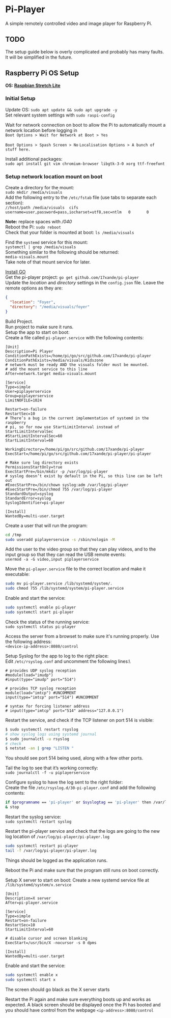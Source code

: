 # Pi-Player

A simple remotely controlled video and image player for Raspberry Pi.

## TODO

The setup guide below is overly complicated and probably has many faults. It will be simplified in the future.

## Raspberry Pi OS Setup

**OS: [Raspbian Stretch Lite](https://www.raspberrypi.org/downloads/raspbian/)**

### Initial Setup

Update OS: `sudo apt update && sudo apt upgrade -y`\
Set relevant system settings with `sudo raspi-config`

Wait for network connection on boot to allow the Pi to automatically mount a network location before logging in\
`Boot Options > Wait for Network at Boot > Yes`

`Boot Options > Spash Screen > No`
`Localisation Options > A bunch of stuff here.`

Install additional packages:\
`sudo apt install git vim chromium-browser libgtk-3-0 xorg ttf-freefont`

### Setup network location mount on boot

Create a directory for the mount:\
`sudo mkdir /media/visuals`\
Add the following entry to the `/etc/fstab` file (use tabs to separate each section):\
`//host/path /media/visuals  cifs    username=user,password=pass,iocharset=utf8,sec=ntlm   0       0`

**Note:** replace spaces with */040*\
Reboot the Pi: `sudo reboot`\
Check that your folder is mounted at boot: `ls /media/visuals`

Find the `systemd` service for this mount:\
`systemctl | grep /media/visuals`\
Something similar to the following should be returned:\
`media-visuals.mount`\
Take note of that mount service for later.

[Install GO](https://golang.org/doc/install)\
Get the pi-player project: `go get github.com/17xande/pi-player`\
Update the *location* and *directory* settings in the `config.json` file. Leave the remote options as they are:

```json
{
  "location": "Foyer",
  "directory": "/media/visuals/foyer"
}
```

Build Project.\
Run project to make sure it runs.\
Setup the app to start on boot:\
Create a file called `pi-player.service` with the following contents:

```
[Unit]
Description=Pi Player
ConditionPathExists=/home/pi/go/src/github.com/17xande/pi-player
ConditionPathExists=/media/visuals/Kidszone
# network must be ready AND the visuals folder must be mounted.
# add the mount service to this line
After=network.target media-visuals.mount

[Service]
Type=simple
User=piplayerservice
Group=piplayerservice
LimitNOFILE=1024

Restart=on-failure
RestartSec=10
# There’s a bug in the current implementation of systemd in the raspberry
# pi, so for now use StartLimitInterval instead of StartLimitIntervalSec
#StartLimitIntervalSec=60
StartLimitInterval=60

WorkingDirectory=/home/pi/go/src/github.com/17xande/pi-player
ExecStart=/home/pi/go/src/github.com/17xande/pi-player/pi-player

# Make sure log directory exists
PermissionsStartOnly=true
ExecStartPre=/bin/mkdir -p /var/log/pi-player
# syslog doesn’t exist by default in the Pi, so this line can be left out
#ExecStartPre=/bin/chown syslog:adm /var/log/pi-player
#ExecStartPre=/bin/chmod 755 /var/log/pi-player
StandardOutput=syslog
StandardError=syslog
SyslogIdentifier=pi-player

[Install]
WantedBy=multi-user.target
```

Create a user that will run the program:

```bash
cd /tmp
sudo useradd piplayerservice -s /sbin/nologin -M
```

Add the user to the video group so that they can play videos, and to the input group so that they can read the USB remote events:\
`usermod -a -G video,input piplayerservice`

Move the `pi-player.service` file to the correct location and make it executable:

```bash
sudo mv pi-player.service /lib/systemd/system/.
sudo chmod 755 /lib/systemd/system/pi-player.service
```

Enable and start the service:

```bash
sudo systemctl enable pi-player
sudo systemctl start pi-player
```

Check the status of the running service:\
`sudo systemctl status pi-player`

Access the server from a browset to make sure it's running properly. Use the following address:\
`<device-ip-address>:8080/control`

Setup Syslog for the app to log to the right place:\
Edit `/etc/rsyslog.conf` and uncomment the following lines:\

```
# provides UDP syslog reception
#module(load="imudp")
#input(type="imudp" port="514")

# provides TCP syslog reception
module(load="imtcp") #UNCOMMENT
input(type="imtcp" port="514") #UNCOMMENT

# syntax for forcing listener address
# input(type="imtcp" port="514" address="127.0.0.1")

```

Restart the service, and check if the TCP listener on port 514 is visible:

```bash
$ sudo systemctl restart rsyslog
# show syslog logs using systemd journal
$ sudo journalctl -u rsyslog
# check
$ netstat -an | grep "LISTEN "
```

You should see port 514 being used, along with a few other ports.

Tail the log to see that it’s working correctly:\
`sudo journalctl -f -u piplayerservice`

Configure syslog to have the log sent to the right folder:\
Create the file `/etc/rsyslog.d/30-pi-player.conf` and add the following contents:

```bash
if $programname == 'pi-player' or $syslogtag == 'pi-player' then /var/log/pi-player/pi-player.log
& stop
```

Restart the syslog service:\
`sudo systemctl restart syslog`

Restart the pi-player service and check that the logs are going to the new log location of `/var/log/pi-player/pi-player.log`

```bash
sudo systemctl restart pi-player
tail -f /var/log/pi-player/pi-player.log
```

Things should be logged as the application runs.

Reboot the Pi and make sure that the program still runs on boot correctly.

Setup X server to start on boot:
Create a new systemd service file at `/lib/systemd/system/x.service`

```
[Unit]
Description=X server
After=pi-player.service

[Service]
Type=simple
Restart=on-failure
RestartSec=10
StartLimitInterval=60

# disable cursor and screen blanking
ExecStart=/usr/bin/X -nocursor -s 0 dpms

[Install]
WantedBy=multi-user.target
```

Enable and start the service:

```bash
sudo systemctl enable x
sudo systemctl start x
```

The screen should go black as the X server starts

Restart the Pi again and make sure everything boots up and works as expected. A black screen should be displayed once the Pi has booted and you should have control from the webpage `<ip-address>:8080/control`